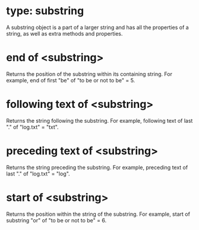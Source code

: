 # type: substring

A substring object is a part of a larger string and has all the properties of a string, as well as extra methods and properties.

# end of &lt;substring&gt;

Returns the position of the substring within its containing string. For example, end of first &quot;be&quot; of &quot;to be or not to be&quot; = 5.

# following text of &lt;substring&gt;

Returns the string following the substring. For example, following text of last &quot;.&quot; of &quot;log.txt&quot; = &quot;txt&quot;.

# preceding text of &lt;substring&gt;

Returns the string preceding the substring. For example, preceding text of last &quot;.&quot; of &quot;log.txt&quot; = &quot;log&quot;.

# start of &lt;substring&gt;

Returns the position within the string of the substring. For example, start of substring &quot;or&quot; of &quot;to be or not to be&quot; = 6.
